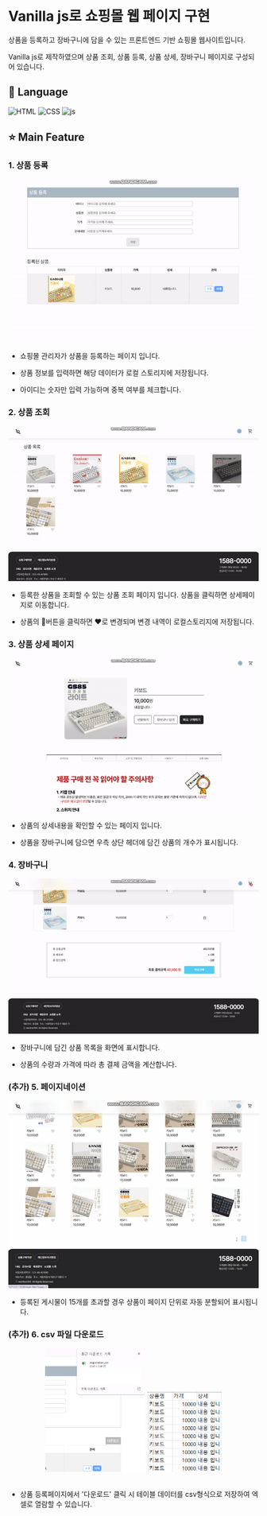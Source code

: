 # Vanilla js로 쇼핑몰 웹 페이지 구현

상품을 등록하고 장바구니에 담을 수 있는 프론트엔드 기반 쇼핑몰 웹사이트입니다.

Vanilla js로 제작하였으며 상품 조회, 상품 등록, 상품 상세, 장바구니 페이지로 구성되어 있습니다.

## 🔧 Language

![HTML](https://img.shields.io/badge/HTML5-E34F26?style=for-the-badge&logo=html5&logoColor=white)
![CSS](https://img.shields.io/badge/CSS-239120?&style=for-the-badge&logo=css3&logoColor=white)
![js](https://img.shields.io/badge/JavaScript-F7DF1E?style=for-the-badge&logo=JavaScript&logoColor=white)

## ⭐ Main Feature

### 1. 상품 등록

![](./images/registeration02.gif)

- 쇼핑몰 관리자가 상품을 등록하는 페이지 입니다.

- 상품 정보를 입력하면 해당 데이터가 로컬 스토리지에 저장됩니다.

- 아이디는 숫자만 입력 가능하며 중복 여부를 체크합니다.

### 2. 상품 조회

![](./images/main.gif)

- 등록한 상품을 조회할 수 있는 상품 조회 페이지 입니다. 상품을 클릭하면 상세페이지로 이동합니다.

- 상품의 🤍버튼을 클릭하면 ❤️로 변경되며 변경 내역이 로컬스토리지에 저장됩니다.

### 3. 상품 상세 페이지

![](./images/detail.gif)

- 상품의 상세내용을 확인할 수 있는 페이지 입니다.

- 상품을 장바구니에 담으면 우측 상단 헤더에 담긴 상품의 개수가 표시됩니다.

### 4. 장바구니

![](./images/cart.gif)

- 장바구니에 담긴 상품 목록을 화면에 표시합니다.

- 상품의 수량과 가격에 따라 총 결제 금액을 계산합니다.

### (추가) 5. 페이지네이션

![](./images/pagination.gif)

- 등록된 게시물이 15개를 초과할 경우 상품이 페이지 단위로 자동 분할되어 표시됩니다.

### (추가) 6. csv 파일 다운로드

<div align="center">
  <img src="./images/download.png" width="40%" />
  <img src="./images/download_02.png" width="30%" />
</div>
<br/>

- 상품 등록페이지에서 '다운로드' 클릭 시 테이블 데이터를 csv형식으로 저장하여 엑셀로 열람할 수 있습니다.
